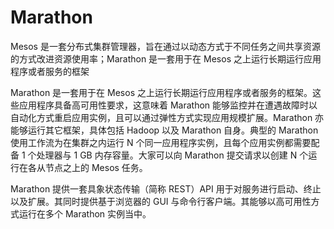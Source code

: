Marathon
===
Mesos 是一套分布式集群管理器，旨在通过以动态方式于不同任务之间共享资源的方式改进资源使用率；Marathon 是一套用于在 Mesos 之上运行长期运行应用程序或者服务的框架

Marathon 是一套用于在 Mesos 之上运行长期运行应用程序或者服务的框架。这些应用程序具备高可用性要求，这意味着 Marathon 能够监控并在遭遇故障时以自动化方式重启应用实例，且可以通过弹性方式实现应用规模扩展。Marathon 亦能够运行其它框架，具体包括 Hadoop 以及 Marathon 自身。典型的 Marathon 使用工作流为在集群之内运行 N 个同一应用程序实例，且每个应用实例都需要配备 1 个处理器与 1 GB 内存容量。大家可以向 Marathon 提交请求以创建 N 个运行在各从节点之上的 Mesos 任务。

Marathon 提供一套具象状态传输（简称 REST）API 用于对服务进行启动、终止以及扩展。其同时提供基于浏览器的 GUI 与命令行客户端。其能够以高可用性方式运行在多个 Marathon 实例当中。


